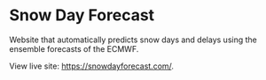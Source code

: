 # Snow Day Forecast

Website that automatically predicts snow days and delays using the ensemble forecasts of the ECMWF.

View live site: https://snowdayforecast.com/.
